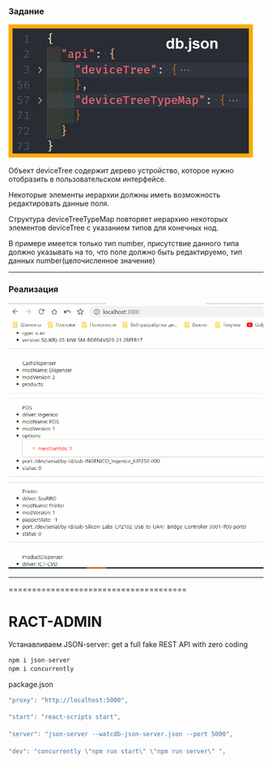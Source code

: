 ### Задание

![Картинка](./public/db.json.jpg)

Объект deviceTree содержит дерево устройство, которое нужно отобразить в пользовательском интерфейсе.

Некоторые элементы иерархии должны иметь возможность редактировать данные поля.

Структура deviceTreeTypeMap повторяет иерархию некоторых элементов deviceTree с указанием типов для конечных нод.

В примере имеется только тип number, присутствие данного типа должно указывать на то, что поле должно быть редактируемо, тип данных number(целочисленное значение)

---

### Реализация

![Картинка](./public/demo.gif)

---

======================================

# RACT-ADMIN

Устанавливаем JSON-server: get a full fake REST API with zero coding

```js
npm i json-server
npm i concurrently
```

package.json

```js
"proxy": "http://localhost:5000",

"start": "react-scripts start",

"server": "json-server --watcdb-json-server.json --port 5000",

"dev": "concurrently \"npm run start\" \"npm run server\" ",
```
